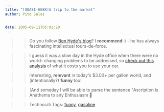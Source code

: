 ```yaml
---
title: "[QUASI-GEEK]A trip to the market"
author: Pito Salas


date: 2005-09-11T05:01:20
---
```



>>

>> Do you follow [Ben Hyde's blog](<http://enthusiasm.cozy.org/>)? I
**recommend** it - he has always fascinating intellectual tours-de-force.

>>

>> I guess it was a slow day in the Hyde office when there were no world-
changing problems to be addressed, so [check out this
analysis](<http://enthusiasm.cozy.org/archives/2005/08/trip-to-the-market/>)
of what it costs you to use your car.

>>

>> Interesting, **relevant** in today's $3.00+ per gallon world, and
(intentionally?) **funny** too!

>>

>> (And someday I will be able to parse the sentence "Ascription is Anathema
to any Enthusiasm 🙂

>>

>> Technorati Tags: [funny](<http://www.technorati.com/tag/funny>),
[gasoline](<http://www.technorati.com/tag/gasoline>)


